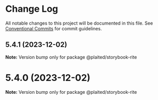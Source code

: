 # Change Log

All notable changes to this project will be documented in this file.
See [Conventional Commits](https://conventionalcommits.org) for commit guidelines.

## 5.4.1 (2023-12-02)

**Note:** Version bump only for package @plaited/storybook-rite





# 5.4.0 (2023-12-02)

**Note:** Version bump only for package @plaited/storybook-rite
